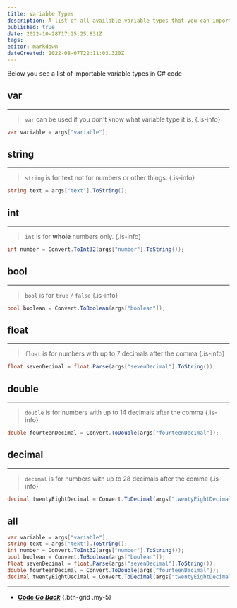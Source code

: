 ```yaml
---
title: Variable Types
description: A list of all available variable types that you can import in to your code
published: true
date: 2022-10-28T17:25:25.831Z
tags: 
editor: markdown
dateCreated: 2022-08-07T22:11:03.320Z
---
```


Below you see a list of importable variable types in C# code

## var
---

> `var` can be used if you don't know what variable type it is.
{.is-info}
```csharp
var variable = args["variable"];
```

## string
---
> `string` is for text not for numbers or other things.
{.is-info}
```csharp
string text = args["text"].ToString();
```

## int
---
> `int` is for **whole** numbers only.
{.is-info}
```csharp
int number = Convert.ToInt32(args["number"].ToString());

```

## bool
---
> `bool` is for `true` `/` `false`
{.is-info}
```csharp
bool boolean = Convert.ToBoolean(args["boolean"]);
```

## float
---
> `float` is for numbers with up to 7 decimals after the comma
{.is-info}
```csharp
float sevenDecimal = float.Parse(args["sevenDecimal"].ToString());
```

## double
---
> `double` is for numbers with up to 14 decimals after the comma
{.is-info}
```csharp
double fourteenDecimal = Convert.ToDouble(args["fourteenDecimal"]);
```

## decimal
---
> `decimal` is for numbers with up to 28 decimals after the comma
{.is-info}
```csharp
decimal twentyEightDecimal = Convert.ToDecimal(args["twentyEightDecimal"]);
```

## all
```csharp
var variable = args["variable"];
string text = args["text"].ToString();
int number = Convert.ToInt32(args["number"].ToString());
bool boolean = Convert.ToBoolean(args["boolean"]);
float sevenDecimal = float.Parse(args["sevenDecimal"].ToString());
double fourteenDecimal = Convert.ToDouble(args["fourteenDecimal"]);
decimal twentyEightDecimal = Convert.ToDecimal(args["twentyEightDecimal"]);
```

---

- [<i class="mdi mdi-chevron-left"></i> **Code *Go Back***](/en/Sub-Actions/Code)
{.btn-grid .my-5}